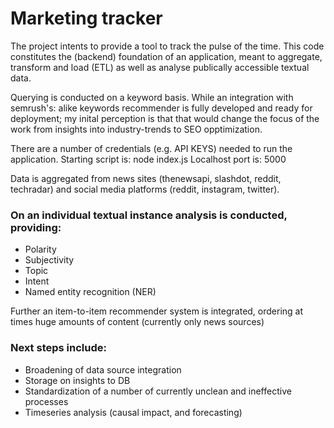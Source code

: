 # Marketing tracker

The project intents to provide a tool to track the pulse of the time. 
This code constitutes the (backend) foundation of an application, meant to aggregate, transform and load (ETL) as well as analyse publically accessible textual data. 

Querying is conducted on a keyword basis. 
While an integration with semrush's: alike keywords recommender is fully developed and ready for deployment; my inital perception is that that would change the focus of the work from insights into industry-trends to SEO opptimization. 

There are a number of credentials (e.g. API KEYS) needed to run the application. 
Starting script is: node index.js
Localhost port is: 5000

Data is aggregated from news sites (thenewsapi, slashdot, reddit, techradar) and social media platforms (reddit, instagram, twitter).
### On an individual textual instance analysis is conducted, providing: 
- Polarity
- Subjectivity
- Topic 
- Intent
- Named entity recognition (NER)

Further an item-to-item recommender system is integrated, ordering at times huge amounts of content (currently only news sources)

### Next steps include:
- Broadening of data source integration 
- Storage on insights to DB
- Standardization of a number of currently unclean and ineffective processes
- Timeseries analysis (causal impact, and forecasting)


